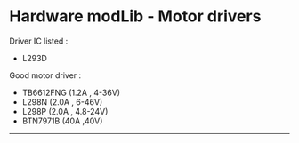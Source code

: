# Hardware modLib - Motor drivers

Driver IC listed :
- L293D

Good motor driver :
- TB6612FNG (1.2A , 4-36V)
- L298N (2.0A , 6-46V)
- L298P (2.0A , 4.8-24V)
- BTN7971B (40A ,40V)
---
